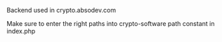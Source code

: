 Backend used in crypto.absodev.com

Make sure to enter the right paths into crypto-software path constant in index.php